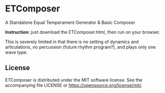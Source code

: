 # ETComposer
A Standalone Equal Temperament Generator &amp; Basic Composer

**Instruction:** just download the ETComposer.html, then run on your browser.

This is severely limited in that there is no setting of dynamics and articulations, no percussion (future rhythm program?), and plays only one wave type.

## License
ETComposer is distributed under the MIT software license. See the accompanying file LICENSE or https://opensource.org/license/mit/.
